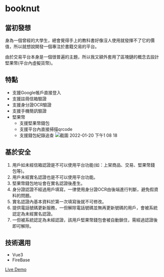 # booknut

## 當初發想
身為一個曾經的大學生，總會覺得手上的教科書好像沒人使用就發揮不了它的價值，所以就想說開發一個專注於書籍交易的平台。

由於交易平台本身是一個很普遍的主題，所以我又額外套用了區塊鏈的概念去設計堅果幣(平台內虛擬貨幣)。

## 特點
- 支援Google帳戶直接登入
- 支援註冊信箱驗證
- 支援身分證OCR驗證
- 支援手機簡訊驗證
- 堅果幣
  - 支援堅果幣錢包
  - 支援平台內直接掃描qrcode 
  - 支援錢包紀錄追查
![截圖 2022-01-20 下午1 08 18](https://user-images.githubusercontent.com/61868459/150277171-0bf764d2-1e6c-4738-987a-c3bc29cd8403.png) 

## 基於安全
1. 用戶如未經信箱認證是不可以使用平台功能(如：上架商品、交易、堅果幣錢包等)。
2. 用戶未經實名認證也是不可以使用平台功能。
3. 堅果幣錢包地址會在實名認證後產生。
4. 身分證認證不經過用戶填寫，一律使用身分證OCR由後端進行判斷，避免假資料的問題。
5. 實名認證內基本資料於第一次填寫後就不可修改。
6. 提供電話號碼更新服務，一但解除電話號碼並無再更新號碼的用戶，會被系統認定為未經實名認證。
7. 一但被系統認定為未經認證，該用戶堅果幣錢包會被自動鎖住，需經過認證後即可解除。

## 技術選用
- Vue3
- FireBase

[Live Demo](https://booknut-2d3c9.web.app/)

